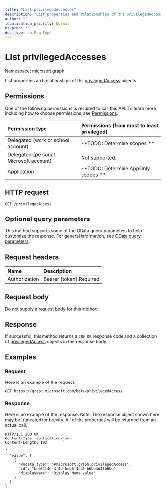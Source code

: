 ```yaml
---
title: "List privilegedAccesses"
description: "List properties and relationships of the privilegedAccess objects."
author: ""
localization_priority: Normal
ms.prod: ""
doc_type: apiPageType
---
```


# List privilegedAccesses

Namespace: microsoft.graph

List properties and relationships of the [privilegedAccess](../resources/privilegedaccess.md) objects.

## Permissions
One of the following permissions is required to call this API. To learn more, including how to choose permissions, see [Permissions](/concepts/permissions-reference.md).

|Permission type|Permissions (from most to least privileged)|
|:---|:---|
|Delegated (work or school account)|**TODO: Determine scopes **|
|Delegated (personal Microsoft account)|Not supported.|
|Application|**TODO: Determine AppOnly scopes **|

## HTTP request
<!-- {
  "blockType": "ignored"
}
-->
``` http
GET /privilegedAccess
```

## Optional query parameters
This method supports some of the OData query parameters to help customize the response. For general information, see [OData query parameters](/graph/query-parameters).

## Request headers
|Name|Description|
|:---|:---|
|Authorization|Bearer {token}.Required|

## Request body
Do not supply a request body for this method.

## Response
If successful, this method returns a `200 OK` response code and a collection of [privilegedAccess](../resources/privilegedaccess.md) objects in the response body.

## Examples

### Request
Here is an example of the request.
<!-- {
  "blockType": "request",
  "name": "get_privilegedaccess"
}
-->
``` http
GET https://graph.microsoft.com/beta/privilegedAccess
```

### Response
Here is an example of the response. Note: The response object shown here may be truncated for brevity. All of the properties will be returned from an actual call.
<!-- {
  "blockType": "response",
  "truncated": true,
  "@odata.type": "collection(microsoft.graph.privilegedaccess)"
}
-->
``` http
HTTP/1.1 200 OK
Content-Type: application/json
Content-Length: 192

{
  "value": [
    {
      "@odata.type": "#microsoft.graph.privilegedAccess",
      "id": "beb64f4d-4f4d-beb6-4d4f-b6be4d4fb6be",
      "displayName": "Display Name value"
    }
  ]
}
```

